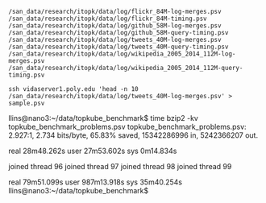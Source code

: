 ```
/san_data/research/itopk/data/log/flickr_84M-log-merges.psv
/san_data/research/itopk/data/log/flickr_84M-timing.psv
/san_data/research/itopk/data/log/github_58M-log-merges.psv
/san_data/research/itopk/data/log/github_58M-query-timing.psv
/san_data/research/itopk/data/log/tweets_40M-log-merges.psv
/san_data/research/itopk/data/log/tweets_40M-query-timing.psv
/san_data/research/itopk/data/log/wikipedia_2005_2014_112M-log-merges.psv
/san_data/research/itopk/data/log/wikipedia_2005_2014_112M-query-timing.psv

ssh vidaserver1.poly.edu 'head -n 10 /san_data/research/itopk/data/log/tweets_40M-log-merges.psv' > sample.psv
```



llins@nano3:~/data/topkube_benchmark$ time bzip2 -kv topkube_benchmark_problems.psv
  topkube_benchmark_problems.psv:  2.927:1,  2.734 bits/byte, 65.83% saved, 15342286996 in, 5242366207 out.

real    28m48.262s
user    27m53.602s
sys     0m14.834s


joined thread 96
joined thread 97
joined thread 98
joined thread 99

real    79m51.099s
user    987m13.918s
sys     35m40.254s
llins@nano3:~/data/topkube_benchmark$